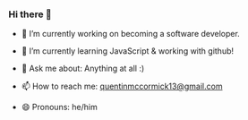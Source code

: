 ### Hi there 👋

- 🔭 I’m currently working on becoming a software developer.

- 🌱 I’m currently learning JavaScript & working with github!

- 💬 Ask me about: Anything at all :)

- 📫 How to reach me: quentinmccormick13@gmail.com

- 😄 Pronouns: he/him